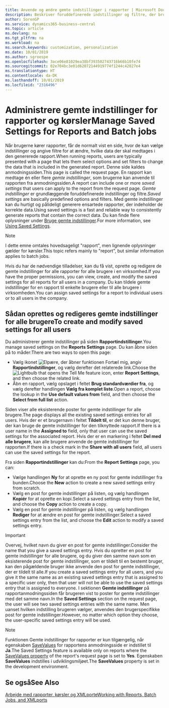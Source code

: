 ```yaml
---
title: Anvende og ændre gemte indstillinger i rapporter | Microsoft Docs
description: Beskriver foruddefinerede indstillinger og filtre, der bruges til at tilpasse en rapport og til at generere de korrekte data.
author: SorenGP
ms.service: dynamics365-business-central
ms.topic: article
ms.devlang: na
ms.tgt_pltfrm: na
ms.workload: na
ms.search.keywords: customization, personalization
ms.date: 10/01/2019
ms.author: sgroespe
ms.openlocfilehash: 3ace06e81029ea38bf393502743716b66b10fe74
ms.sourcegitcommit: 02e704bc3e01d62072144919774f1244c42827e4
ms.translationtype: HT
ms.contentlocale: da-DK
ms.lasthandoff: 10/01/2019
ms.locfileid: "2316496"
---
```

# <a name="manage-saved-settings-for-reports-and-batch-jobs"></a><span data-ttu-id="e0c3d-103">Administrere gemte indstillinger for rapporter og kørsler</span><span class="sxs-lookup"><span data-stu-id="e0c3d-103">Manage Saved Settings for Reports and Batch jobs</span></span>
<span data-ttu-id="e0c3d-104">Når brugerne kører rapporter, får de normalt vist en side, hvor de kan vælge indstillinger og angive filtre for at ændre, hvilke data der skal medtages i den genererede rapport.</span><span class="sxs-lookup"><span data-stu-id="e0c3d-104">When running reports, users are typically presented with a page that lets them select options and set filters to change the data that is included in the generated report.</span></span> <span data-ttu-id="e0c3d-105">Denne side kaldes anmodningssiden.</span><span class="sxs-lookup"><span data-stu-id="e0c3d-105">This page is called the request page.</span></span> <span data-ttu-id="e0c3d-106">En rapport kan medtage én eller flere *gemte indstillinger*, som brugerne kan anvende til rapporten fra anmodningssiden.</span><span class="sxs-lookup"><span data-stu-id="e0c3d-106">A report can include one or more *saved settings* that users can apply to the report from the request page.</span></span> <span data-ttu-id="e0c3d-107">*Gemte indstillinger* er grundlæggende foruddefinerede indstillinger og filtre.</span><span class="sxs-lookup"><span data-stu-id="e0c3d-107">*Saved settings* are basically predefined options and filters.</span></span> <span data-ttu-id="e0c3d-108">Med gemte indstillinger kan du hurtigt og pålideligt generere ensartede rapporter, der indeholder de korrekte data.</span><span class="sxs-lookup"><span data-stu-id="e0c3d-108">Using saved settings is a fast and reliable way to consistently generate reports that contain the correct data.</span></span> <span data-ttu-id="e0c3d-109">Du kan finde flere oplysninger under [Bruge gemte indstillinger](ui-work-report.md#SavedSettings).</span><span class="sxs-lookup"><span data-stu-id="e0c3d-109">For more information, see [Using Saved Settings](ui-work-report.md#SavedSettings).</span></span>

> [!NOTE]
> <span data-ttu-id="e0c3d-110">I dette emne omtales hovedsageligt "rapport", men lignende oplysninger gælder for kørsler.</span><span class="sxs-lookup"><span data-stu-id="e0c3d-110">This topic refers mainly to "report", but similar information applies to batch jobs.</span></span>

<span data-ttu-id="e0c3d-111">Hvis du har de nødvendige tilladelser, kan du få vist, oprette og redigere de gemte indstillinger for alle rapporter for alle brugere i en virksomhed.</span><span class="sxs-lookup"><span data-stu-id="e0c3d-111">If you have the proper permissions, you can view, create, and modify the saved settings for all reports for all users in a company.</span></span> <span data-ttu-id="e0c3d-112">Du kan tildele gemte indstillinger for en rapport til enkelte brugere eller til alle brugere i virksomheden.</span><span class="sxs-lookup"><span data-stu-id="e0c3d-112">You can assign saved settings for a report to individual users or to all users in the company.</span></span>

<!--
## Apply saved settings to a report
1. Open the report.

   The request page appears.    
2. In the **Saved Settings** section of the page, set the **Name** field  to the saved settings that you want to use.

   The **Saved Settings** section only appears if the report has been run before or if there are existing saved settings entries. The saved settings entry called **Last used options and filters** is always available. These settings are the option and filter values that were used the last time you ran the report.

-->

## <a name="to-create-and-modify-saved-settings-for-all-users"></a><span data-ttu-id="e0c3d-113">Sådan oprettes og redigeres gemte indstillinger for alle brugere</span><span class="sxs-lookup"><span data-stu-id="e0c3d-113">To create and modify saved settings for all users</span></span>
<span data-ttu-id="e0c3d-114">Du administrerer gemte indstillinger på siden **Rapportindstillinger**.</span><span class="sxs-lookup"><span data-stu-id="e0c3d-114">You manage saved settings on the **Reports Settings** page.</span></span> <span data-ttu-id="e0c3d-115">Du kan åbne siden på to måder:</span><span class="sxs-lookup"><span data-stu-id="e0c3d-115">There are two ways to open this page:</span></span>
-   <span data-ttu-id="e0c3d-116">Vælg ikonet ![Elpære, der åbner funktionen Fortæl mig](media/ui-search/search_small.png "Fortæl mig, hvad du vil foretage dig"), angiv **Rapportindstillinger**, og vælg derefter det relaterede link.</span><span class="sxs-lookup"><span data-stu-id="e0c3d-116">Choose the ![Lightbulb that opens the Tell Me feature](media/ui-search/search_small.png "Tell me what you want to do") icon, enter **Report Settings**, and then choose the related link.</span></span>
-   <span data-ttu-id="e0c3d-117">Åbn en rapport, vælg opslaget i feltet **Brug standardværdier fra**, og vælg derefter handlingen **Vælg fra komplet liste**.</span><span class="sxs-lookup"><span data-stu-id="e0c3d-117">Open a report, choose the lookup in the **Use default values from** field, and then choose the **Select from full list** action.</span></span>

<span data-ttu-id="e0c3d-118">Siden viser alle eksisterende poster for gemte indstillinger for alle brugere.</span><span class="sxs-lookup"><span data-stu-id="e0c3d-118">The page displays all the existing saved settings entries for all users.</span></span> <span data-ttu-id="e0c3d-119">Hvis der er et brugernavn i feltet **Tildelt til**, er det kun denne bruger, der kan bruge de gemte indstillinger for den tilknyttede rapport.</span><span class="sxs-lookup"><span data-stu-id="e0c3d-119">If there is a user name in the **Assigned to** field, only that user can use the saved settings for the associated report.</span></span> <span data-ttu-id="e0c3d-120">Hvis der er en markering i feltet **Del med alle brugere**, kan alle brugere anvende de gemte indstillinger for rapporten.</span><span class="sxs-lookup"><span data-stu-id="e0c3d-120">If there is a check mark in the **Share with all users** field, all users can use the saved settings for the report.</span></span>

<span data-ttu-id="e0c3d-121">Fra siden **Rapportindstillinger** kan du:</span><span class="sxs-lookup"><span data-stu-id="e0c3d-121">From the **Report Settings** page, you can:</span></span>
-   <span data-ttu-id="e0c3d-122">Vælge handlingen **Ny** for at oprette en ny post for gemte indstillinger fra bunden.</span><span class="sxs-lookup"><span data-stu-id="e0c3d-122">Choose the **New** action to create a new saved settings entry from scratch.</span></span>
-   <span data-ttu-id="e0c3d-123">Vælg en post for gemte indstillinger på listen, og vælg handlingen **Kopiér** for at oprette en kopi.</span><span class="sxs-lookup"><span data-stu-id="e0c3d-123">Select a saved settings entry from the list, and choose the **Copy** action to create a copy.</span></span>
-   <span data-ttu-id="e0c3d-124">Vælg en post for gemte indstillinger på listen, og vælg handlingen **Rediger** for at ændre en post for gemte indstillinger.</span><span class="sxs-lookup"><span data-stu-id="e0c3d-124">Select a saved settings entry from the list, and choose the **Edit** action to modify a saved settings entry.</span></span>

> [!Important]
> <span data-ttu-id="e0c3d-125">Overvej, hvilket navn du giver en post for gemte indstillinger.</span><span class="sxs-lookup"><span data-stu-id="e0c3d-125">Consider the name that you give a saved settings entry.</span></span> <span data-ttu-id="e0c3d-126">Hvis du opretter en post for gemte indstillinger for alle brugere, og du giver den samme navn som en eksisterende post for gemte indstillinger, som er tildelt til en bestemt bruger, kan den pågældende bruger ikke anvende den post for gemte indstillinger, der er tildelt til alle.</span><span class="sxs-lookup"><span data-stu-id="e0c3d-126">If you create a saved settings entry for all users, and you give it the same name as an existing saved settings entry that is assigned to a specific user only, then that user will not be able to use the saved settings entry that is assigned to everyone.</span></span>  <span data-ttu-id="e0c3d-127">I sektionen **Gemte indstillinger** på rapportanmodningssiden får brugeren vist to poster for gemte indstillinger med det samme navn.</span><span class="sxs-lookup"><span data-stu-id="e0c3d-127">In the **Saved Settings** section on the request page, the user will see two saved settings entries with the same name.</span></span> <span data-ttu-id="e0c3d-128">Men uanset hvilken indstilling brugeren vælger, anvendes den brugerspecifikke post for gemte indstillinger.</span><span class="sxs-lookup"><span data-stu-id="e0c3d-128">However, no matter which option they choose, the user-specific saved settings entry will be used.</span></span>

> [!NOTE]
> <span data-ttu-id="e0c3d-129">Funktionen Gemte indstillinger for rapporter er kun tilgængelig, når egenskaben [SaveValues](https://docs.microsoft.com/en-us/dynamics-nav/savevalues-property) for rapportens anmodningsside er indstillet til **Ja**.</span><span class="sxs-lookup"><span data-stu-id="e0c3d-129">The Saved Settings feature is available only on reports where the [SaveValues property](https://docs.microsoft.com/en-us/dynamics-nav/savevalues-property) of the report's request page is set to **Yes**.</span></span> <span data-ttu-id="e0c3d-130">Egenskaben **SaveValues** indstilles i udviklingsmiljøet.</span><span class="sxs-lookup"><span data-stu-id="e0c3d-130">The **SaveValues** property is set in the development environment.</span></span>  

## <a name="see-also"></a><span data-ttu-id="e0c3d-131">Se også</span><span class="sxs-lookup"><span data-stu-id="e0c3d-131">See Also</span></span>
[<span data-ttu-id="e0c3d-132">Arbejde med rapporter, kørsler og XMLporte</span><span class="sxs-lookup"><span data-stu-id="e0c3d-132">Working with Reports, Batch Jobs, and XMLports</span></span>](ui-work-report.md)  
